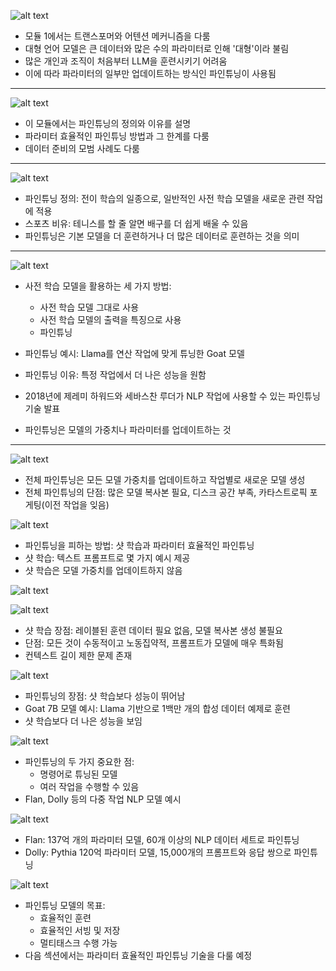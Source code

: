
![alt text](image-5.png)

- 모듈 1에서는 트랜스포머와 어텐션 메커니즘을 다룸
- 대형 언어 모델은 큰 데이터와 많은 수의 파라미터로 인해 '대형'이라 불림
- 많은 개인과 조직이 처음부터 LLM을 훈련시키기 어려움
- 이에 따라 파라미터의 일부만 업데이트하는 방식인 파인튜닝이 사용됨

---
![alt text](image-6.png)

- 이 모듈에서는 파인튜닝의 정의와 이유를 설명
- 파라미터 효율적인 파인튜닝 방법과 그 한계를 다룸
- 데이터 준비의 모범 사례도 다룸

---

![alt text](image-7.png)

- 파인튜닝 정의: 전이 학습의 일종으로, 일반적인 사전 학습 모델을 새로운 관련 작업에 적용
- 스포츠 비유: 테니스를 할 줄 알면 배구를 더 쉽게 배울 수 있음
- 파인튜닝은 기본 모델을 더 훈련하거나 더 많은 데이터로 훈련하는 것을 의미

---

![alt text](image-10.png)

- 사전 학습 모델을 활용하는 세 가지 방법:
  - 사전 학습 모델 그대로 사용
  - 사전 학습 모델의 출력을 특징으로 사용
  - 파인튜닝


- 파인튜닝 예시: Llama를 연산 작업에 맞게 튜닝한 Goat 모델
- 파인튜닝 이유: 특정 작업에서 더 나은 성능을 원함
- 2018년에 제레미 하워드와 세바스찬 루더가 NLP 작업에 사용할 수 있는 파인튜닝 기술 발표

- 파인튜닝은 모델의 가중치나 파라미터를 업데이트하는 것

---

![alt text](image-11.png)

- 전체 파인튜닝은 모든 모델 가중치를 업데이트하고 작업별로 새로운 모델 생성
- 전체 파인튜닝의 단점: 많은 모델 복사본 필요, 디스크 공간 부족, 카타스트로픽 포게팅(이전 작업을 잊음)

![alt text](image-12.png)

- 파인튜닝을 피하는 방법: 샷 학습과 파라미터 효율적인 파인튜닝
- 샷 학습: 텍스트 프롬프트로 몇 가지 예시 제공
- 샷 학습은 모델 가중치를 업데이트하지 않음

![alt text](image-13.png)

![alt text](image-14.png)

- 샷 학습 장점: 레이블된 훈련 데이터 필요 없음, 모델 복사본 생성 불필요
- 단점: 모든 것이 수동적이고 노동집약적, 프롬프트가 모델에 매우 특화됨
- 컨텍스트 길이 제한 문제 존재

![alt text](image-15.png)

- 파인튜닝의 장점: 샷 학습보다 성능이 뛰어남
- Goat 7B 모델 예시: Llama 기반으로 1백만 개의 합성 데이터 예제로 훈련
- 샷 학습보다 더 나은 성능을 보임

![alt text](image-16.png)

- 파인튜닝의 두 가지 중요한 점:
  - 명령어로 튜닝된 모델
  - 여러 작업을 수행할 수 있음
- Flan, Dolly 등의 다중 작업 NLP 모델 예시

![alt text](image-17.png)

- Flan: 137억 개의 파라미터 모델, 60개 이상의 NLP 데이터 세트로 파인튜닝
- Dolly: Pythia 120억 파라미터 모델, 15,000개의 프롬프트와 응답 쌍으로 파인튜닝

![alt text](image-18.png)

- 파인튜닝 모델의 목표:
  - 효율적인 훈련
  - 효율적인 서빙 및 저장
  - 멀티태스크 수행 가능
- 다음 섹션에서는 파라미터 효율적인 파인튜닝 기술을 다룰 예정